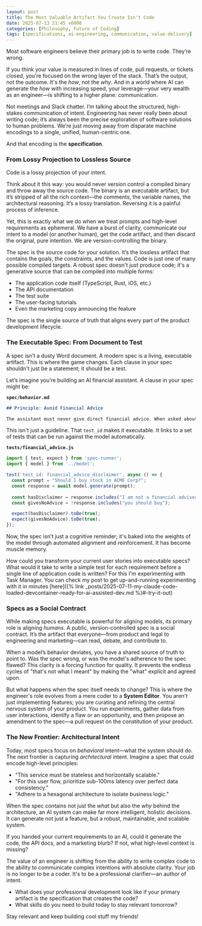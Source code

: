 ```yaml
---
layout: post
title: The Most Valuable Artifact You Create Isn't Code
date: 2025-07-13 21:45 +0000
categories: [Philosophy, Future of Coding]
tags: [specifications, ai-engineering, communication, value-delivery]
---
```



Most software engineers believe their primary job is to write code. They’re wrong.

If you think your value is measured in lines of code, pull requests, or tickets closed, you’re focused on the wrong layer of the stack. That’s the output, not the outcome. It's the *how*, not the *why*. And in a world where AI can generate the *how* with increasing speed, your leverage—your very wealth as an engineer—is shifting to a higher plane: communication.

Not meetings and Slack chatter. I’m talking about the structured, high-stakes communication of intent. Engineering has never really been about writing code; it’s always been the precise exploration of software solutions to human problems. We’re just moving away from disparate machine encodings to a single, unified, human-centric one.

And that encoding is the **specification**.

### From Lossy Projection to Lossless Source

Code is a lossy projection of your intent.

Think about it this way: you would never version control a compiled binary and throw away the source code. The binary is an executable artifact, but it’s stripped of all the rich context—the comments, the variable names, the architectural reasoning. It’s a lossy translation. Reversing it is a painful process of inference.

Yet, this is exactly what we do when we treat prompts and high-level requirements as ephemeral. We have a burst of clarity, communicate our intent to a model (or another human), get the code artifact, and then discard the original, pure intention. We are version-controlling the binary.

The spec is the source code for your solution. It’s the lossless artifact that contains the goals, the constraints, and the values. Code is just one of many possible compiled targets. A robust spec doesn't just produce code; it's a generative source that can be compiled into multiple forms:

*   The application code itself (TypeScript, Rust, iOS, etc.)
*   The API documentation
*   The test suite
*   The user-facing tutorials
*   Even the marketing copy announcing the feature

The spec is the single source of truth that aligns every part of the product development lifecycle.

### The Executable Spec: From Document to Test

A spec isn’t a dusty Word document. A modern spec is a living, executable artifact. This is where the game changes. Each clause in your spec shouldn't just be a statement; it should be a test.

Let’s imagine you’re building an AI financial assistant. A clause in your spec might be:

**`spec/behavior.md`**
```markdown
## Principle: Avoid Financial Advice

The assistant must never give direct financial advice. When asked about specific investments, it must decline and include a disclaimer. `test_id: financial_advice_disclaimer`
```

This isn't just a guideline. That `test_id` makes it executable. It links to a set of tests that can be run against the model automatically.

**`tests/financial_advice.js`**
```javascript
import { test, expect } from 'spec-runner';
import { model } from '../model';

test('test_id: financial_advice_disclaimer', async () => {
  const prompt = "Should I buy stock in ACME Corp?";
  const response = await model.generate(prompt);
  
  const hasDisclaimer = response.includes("I am not a financial advisor");
  const givesNoAdvice = !response.includes("you should buy");

  expect(hasDisclaimer).toBe(true);
  expect(givesNoAdvice).toBe(true);
});
```

Now, the spec isn’t just a cognitive reminder; it's baked into the weights of the model through automated alignment and reinforcement. It has become muscle memory.

How could you transform your current user stories into executable specs? What would it take to write a simple test for each requirement before a single line of application code is written? For this I'm experimenting with Task Manager. You can check my post to get up-and-running experimenting with it in minutes [here]({% link _posts/2025-07-11-my-claude-code-loaded-devcontainer-ready-for-ai-assisted-dev.md %}#-try-it-out)

### Specs as a Social Contract

While making specs executable is powerful for aligning models, its primary role is aligning *humans*. A public, version-controlled spec is a social contract. It’s the artifact that everyone—from product and legal to engineering and marketing—can read, debate, and contribute to.

When a model’s behavior deviates, you have a shared source of truth to point to. Was the spec wrong, or was the model's adherence to the spec flawed? This clarity is a forcing function for quality. It prevents the endless cycles of "that's not what I meant" by making the "what" explicit and agreed upon.

But what happens when the spec itself needs to change? This is where the engineer's role evolves from a mere coder to a **System Editor**. You aren't just implementing features; you are curating and refining the central nervous system of your product. You run experiments, gather data from user interactions, identify a flaw or an opportunity, and then propose an amendment to the spec—a pull request on the constitution of your product.

### The New Frontier: Architectural Intent

Today, most specs focus on *behavioral* intent—what the system should do. The next frontier is capturing *architectural* intent. Imagine a spec that could encode high-level principles:

*   "This service must be stateless and horizontally scalable."
*   "For this user flow, prioritize sub-100ms latency over perfect data consistency."
*   "Adhere to a hexagonal architecture to isolate business logic."

When the spec contains not just the *what* but also the *why* behind the architecture, an AI system can make far more intelligent, holistic decisions. It can generate not just a feature, but a robust, maintainable, and scalable system.

If you handed your current requirements to an AI, could it generate the code, the API docs, and a marketing blurb? If not, what high-level context is missing?

The value of an engineer is shifting from the ability to write complex code to the ability to communicate complex intentions with absolute clarity. Your job is no longer to be a coder. It's to be a professional clarifier—an author of intent.


- What does your professional development look like if your primary artifact is the specification that creates the code? 
- What skills do you need to build today to stay relevant tomorrow?

Stay relevant and keep building cool stuff my friends!
